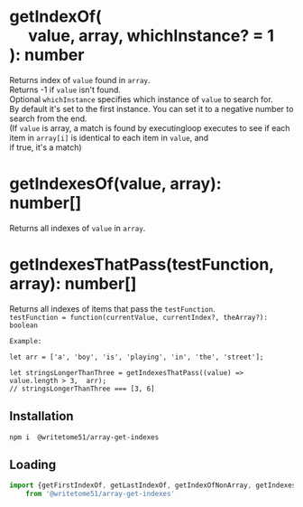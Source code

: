 # getIndexOf(<br>&nbsp;&nbsp;&nbsp;&nbsp;&nbsp;value, array, whichInstance? = 1<br>): number

Returns index of `value` found in `array`.  
Returns -1 if `value` isn't found.  
Optional `whichInstance` specifies which instance of `value` to search for.  
By default it's set to the first instance.  You can set it to a negative number to  
search from the end.  
(If `value` is array, a match is found by executingloop executes to see if each item  in `array[i]` is
 identical to each item in `value`, and  
if true, it's a match)


# getIndexesOf(value, array): number[]

Returns all indexes of `value` in `array`.  


# getIndexesThatPass(testFunction, array): number[]

Returns all indexes of items that pass the `testFunction`.  
`testFunction = function(currentValue, currentIndex?, theArray?): boolean`
```
Example:

let arr = ['a', 'boy', 'is', 'playing', 'in', 'the', 'street'];

let stringsLongerThanThree = getIndexesThatPass((value) => value.length > 3,  arr);
// stringsLongerThanThree === [3, 6]
```

## Installation
`npm i  @writetome51/array-get-indexes`


## Loading
```js
import {getFirstIndexOf, getLastIndexOf, getIndexOfNonArray, getIndexesOf, getIndexesThatPass} 
    from '@writetome51/array-get-indexes'
```
